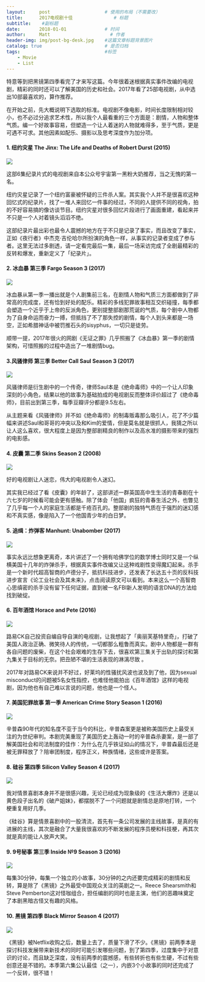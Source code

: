 ```yaml
---
layout:     post                    # 使用的布局（不需要改）
title:      2017电视剧十佳               # 标题 
subtitle:    #副标题
date:       2018-01-01              # 时间
author:     Matt                      # 作者
header-img: img/post-bg-desk.jpg    #这篇文章标题背景图片
catalog: true                       # 是否归档
tags:                               #标签
    - Movie
    - List
---
```


特意等到把黑镜第四季看完了才来写这篇。今年很着迷根据真实事件改编的电视剧，精彩的同时还可以了解美国的历史和社会。2017年看了25部电视剧，从中选出10部最喜欢的，算作推荐。

在开始之前，先大概说明下选取的标准。电视剧不像电影，时间长度限制相对较小，也不必过分追求艺术性，所以我个人最看重的三个方面是：剧情，人物和整体气质。编一个好故事容易，但塑造一个让人着迷的人物就难得多，至于气质，更是可遇不可求。其他因素如配乐、摄影以及思考深度作为加分项。

#### 1\. 纽约灾星 The Jinx: The Life and Deaths of Robert Durst (2015)



![](https://i.imgur.com/Pgjysgl.jpg)




这部6集纪录片式的电视剧来自本公众号宇宙第一黑粉大奶推荐，当之无愧的第一名。

纽约灾星记录了一个纽约富豪被怀疑的三件杀人案。其实我个人并不是很喜欢这种回忆式的纪录片，找了一堆人来回忆一件事的经过，不同的人提供不同的视角，拍的不好容易搞的像访谈节目。纽约灾星对很多回忆片段进行了画面重建，看起来并不只是一个人对着镜头滔滔不绝。

这部纪录片最出彩也最令人震撼的地方在于不只是记录了事实，而且改变了事实，正如《夜行者》中杰克·吉伦哈尔所扮演的角色一样，从事实的记录者变成了参与者。这里无法过多剧透，请一定看完最后一集，最后一场采访完成了全剧最精彩的反转和爆发，重新定义了「纪录片」。

#### 2\. 冰血暴 第三季 Fargo Season 3 (2017)



![](https://i.imgur.com/KoxtLaq.jpg)




冰血暴从第一季一播出就是个人剧集前三名，在剧情人物和气质三方面都做到了非常高的完成度，还有恰到好处的配乐。精彩的多线犯罪故事相互交织碰撞，每季都会塑造一个近乎于上帝的反派角色，更别提整部剧那荒诞的气质，每个剧中人物都为了自身命运而奋力一搏，但抵挡了不了那失控的剧情，每个人到头来都是一场空，正如希腊神话中被罚推石头的sisyphus，一切只是徒劳。

顺带一提，2017年很火的网剧《无证之罪》几乎照搬了《冰血暴》第一季的剧情架构，可惜照搬的过程中造出了一堆剧情bug。

#### 3.风骚律师 第三季 Better Call Saul Season 3 (2017)



![](https://i.imgur.com/fu8hwWQ.jpg)




风骚律师是衍生剧中的一个传奇，律师Saul本是《绝命毒师》中的一个让人印象深刻的小角色，结果以他的故事为基础拍成的电视剧反而整体评价超过了《绝命毒师》，目前出到第三季，每季豆瓣评分都是9.5左右。

从主题来看《风骚律师》并不如《绝命毒师》的制毒贩毒那么吸引人，花了不少篇幅来讲述Saul和哥哥的冲突以及和Kim的爱情，但是莫名就是很抓人，我猜之所以让人这么喜欢，很大程度上是因为整部剧精良的制作以及高水准的摄影带来的强烈的电影感。

#### 4\. 皮囊 第二季 Skins Season 2 (2008)



![](https://i.imgur.com/WyuJhL6.jpg)




好的电视剧让人迷恋，伟大的电视剧令人迷幻。

其实我已经过了看《皮囊》的年龄了，这部讲述一群英国高中生生活的青春剧在十六七岁的时候看可能会更有感触。除了体会「他国」疯狂的青春生活之外，也瞥见了几乎每一个人的家庭生活都是千疮百孔的。整部剧的独特气质在于强烈的迷幻感和不真实感，像是陷入了一个他国青少年的白日梦。

#### 5\. 追缉：炸弹客 Manhunt: Unabomber (2017)



![](https://i.imgur.com/ciXJrcY.jpg)




事实永远比想象更离奇，本片讲述了一个拥有哈佛学位的数学博士同时又是一个纵横美国十几年的炸弹杀手，根据真实事件改编又让这种戏剧性变得魔幻起来。杀手是一个新时代超高智商的卢德分子，抵抗科技进步，还发表了长达五十页的反科技进步宣言《论工业社会及其未来》，点击阅读原文可以看到。本来这么一个高智商心思缜密的杀手没有留下任何证据，直到被一名FBI新人发明的语言DNA的方法给找到破绽。

#### 6\. 百年酒馆 Horace and Pete (2016)



![](https://i.imgur.com/gK1lkZH.jpg)




路易CK自己投资自编自导自演的电视剧，让我想起了「奥丽芙基特里奇」，打破了美国人政治正确、微笑待人的传统，一切都那么粗鲁而真实。剧中人物都是一群有各自问题的废柴，在这个社会艰难的生存下去，很喜欢第三集关于出轨的探讨和第九集关于目标的无奈。把丑陋不堪的生活表现的淋漓尽致 。

2017年对路易CK来说并不好过，好莱坞的性骚扰风波也波及到了他，因为sexual misconduct的问题被5名女性指控，也难怪他能拍出《百年酒馆》这样的电视剧，因为他也有自己难以言说的问题，他也是一个怪人。

#### 7\. 美国犯罪故事 第一季 American Crime Story Season 1 (2016)



![](https://i.imgur.com/FntcblA.jpg)




辛普森90年代的知名度不亚于当今的科比，辛普森案更是被称美国历史上最受关注的为世纪审判。本剧完美重现了美国历史上轰动一时的辛普森杀妻案，是一部了解美国社会和司法制度的佳作：为什么在几乎铁证如山的情况下，辛普森最后还是被无罪释放了？陪审团制度，程序正义，种族情绪，这些或许是答案。

#### 8\. 硅谷 第四季 Silicon Valley Season 4 (2017)



![](https://i.imgur.com/CtQx1HL.jpg)




我对情景喜剧本身并不是很感兴趣，无论已经成为现象级的《生活大爆炸》还是以黄色段子出名的《破产姐妹》，都摆脱不了一个问题就是剧情总是原地打转，一个梗重复用好几季。

《硅谷》算是情景喜剧中的一股清流，首先有一条公司发展的主线故事，是真的有进展的主线，其次是融合了大量我很喜欢的不断发展的程序员梗和科技梗，再其次就是真的能让人放声大笑。

#### 9\. 9号秘事 第三季 Inside №9 Season 3 (2016)



![](https://i.imgur.com/5oc5J0D.jpg)




每集30分钟，每集一个独立的小故事，30分钟的之内还要完成精彩的剧情和反转，算是除了《黑镜》之外最受中国观众关注的英剧之一。Reece Shearsmith和Steve Pemberton这对怪咖组合，担任编剧的同时也是主演，他们的恶趣味奠定了本剧黑暗古怪又有趣的风格。

#### 10\. 黑镜 第四季 Black Mirror Season 4 (2017)



![](https://i.imgur.com/Oa1irbG.jpg)




《黑镜》被Netflix收购之后，数量上去了，质量下滑了不少。《黑镜》前两季本是探讨科技发展带来新技术的同时可能引发哪些问题，到了第四季，过度集中于对意识的讨论，而且缺乏深度，没有前两季的震撼感，有些转折也有些生硬，不过有些创意还是不错的。本季第六集公认最佳（之一），内嵌3个小故事的同时还完成了一个反转，很不错！


